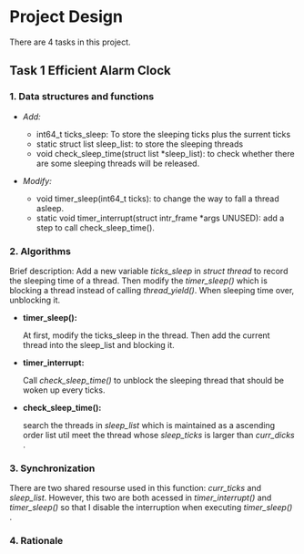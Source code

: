 # Project Design
  There are 4 tasks in this project.
## Task 1 Efficient Alarm Clock
### 1. Data structures and functions

+ *Add:*
     
     * int64_t ticks_sleep: To store the sleeping ticks plus the surrent ticks 
     * static struct list sleep_list: to store the sleeping threads
     * void check_sleep_time(struct list *sleep_list): to check whether there are some sleeping threads will be released.
     
+ *Modify:*     
     
     * void timer_sleep(int64_t ticks): to change the way to fall a thread asleep.
     * static void timer_interrupt(struct intr_frame *args UNUSED): add a step to call check_sleep_time().

### 2. Algorithms

Brief description:
    Add a new variable *ticks_sleep* in *struct thread* to record the sleeping time of a thread. Then modify the *timer_sleep()* which is blocking a thread instead of calling *thread_yield()*. When sleeping time over, unblocking it.
  + **timer_sleep():**
    
       At first, modify the ticks_sleep in the thread. 
       Then add the current thread into the sleep_list and blocking it.
        
  + **timer_interrupt:**
        
       Call *check_sleep_time()* to unblock the sleeping thread that should be woken up every ticks.
        
  + **check_sleep_time():**
    
       search the threads in *sleep_list* which is maintained as a ascending order list util meet the thread whose *sleep_ticks* is larger than *curr_dicks* .
        
### 3. Synchronization

   There are two shared resourse used in this function: *curr_ticks* and *sleep_list*. However, this two are both acessed in *timer_interrupt()* and *timer_sleep()* so that I disable the interruption when executing *timer_sleep()* .
    
 ### 4. Rationale


